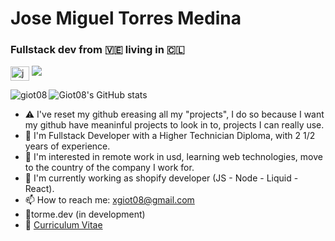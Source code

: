 # Jose Miguel Torres Medina 
### Fullstack dev from 🇻🇪 living in 🇨🇱

<a href="https://linkedin.com/in/jose-miguel-torres-medina-8473b2226" target="blank"><img align="center" src="https://raw.githubusercontent.com/rahuldkjain/github-profile-readme-generator/master/src/images/icons/Social/linked-in-alt.svg" alt="jose-miguel-torres-medina-8473b2226" height="23" width="30" /></a> ![](https://komarev.com/ghpvc/?username=giot08&color=green) 

<img align="left" src="https://github-readme-stats.vercel.app/api/top-langs?username=giot08&show_icons=true&locale=en&layout=compact" alt="giot08" />

![Giot08's GitHub stats](https://github-readme-stats.vercel.app/api?username=Giot08&show_icons=true&locale=es&theme=dark#gh-dark-mode-only)

- ⚠️ I've reset my github ereasing all my "projects", I do so because I want my github have meaninful projects to look in to, projects I can really use.
- 🥇 I'm Fullstack Developer with a Higher Technician Diploma, with 2 1/2 years of experience.
- 👀 I'm interested in remote work in usd, learning web technologies, move to the country of the company I work for.
- 🌱 I'm currently working as shopify developer (JS - Node - Liquid - React).
- 📫 How to reach me: xgiot08@gmail.com
- 🔗torme.dev (in development)
- 📑 [Curriculum Vitae](https://github.com/Giot08/Giot08/blob/main/CV/CV-eng.pdf)
